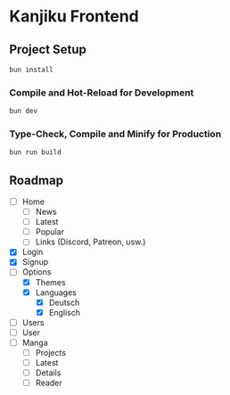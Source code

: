 # Kanjiku Frontend


## Project Setup

```sh
bun install
```

### Compile and Hot-Reload for Development

```sh
bun dev
```

### Type-Check, Compile and Minify for Production

```sh
bun run build
```

## Roadmap
* [ ] Home
  * [ ] News
  * [ ] Latest
  * [ ] Popular
  * [ ] Links (Discord, Patreon, usw.)
* [x] Login
* [x] Signup
* [ ] Options
  * [x] Themes
  * [x] Languages
    * [x] Deutsch
    * [x] Englisch
* [ ] Users
* [ ] User
* [ ] Manga
  * [ ] Projects
  * [ ] Latest
  * [ ] Details
  * [ ] Reader
